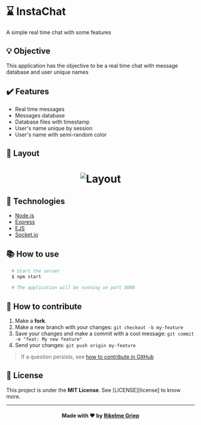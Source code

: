
# **:hourglass: InstaChat**

A simple real time chat with some features

## :bulb: Objective
This application has the objective to be a real time chat with message database and user unique names

## :heavy_check_mark: Features
 - Real time messages
 - Messages database
 - Database files with timestamp
 - User's name unique by session
 - User's name with semi-random color

## :art: Layout
<h1 align="center">
    <img alt="Layout" title="#Layout" src="./assets/banner.png" />
</h1>

## **:wrench:  Technologies**
 - [Node.js][node]
 - [Express][express]
 - [EJS][ejs]
 - [Socket.io][socket]

## :books: How to use
```sh
  # Start the server
  $ npm start
  
  # The application will be running on port 3000
```

## :open_book: How to contribute

1. Make a **fork**.
2. Make a new branch with your changes: `git checkout -b my-feature`
4. Save your changes and make a commit with a cool message: `git commit -m "feat: My new feature"`
5. Send your changes: `git push origin my-feature`
> If a question persists, see [how to contribute in GitHub](https://github.com/firstcontributions/first-contributions)


## :memo: License

This project is under the **MIT License**. See [LICENSE][license] to know more.

---
<h4 align="center">
Made with ❤️ by <a href="https://www.linkedin.com/in/rikelme-griep-b265a51ab" target="_blank">Rikelme Griep</a>
</h4>

<!-- Website Links -->

[socket]: https://socket.io/
[node]: https://nodejs.org/
[express]: https://expressjs.com/
[ejs]: https://ejs.co/

